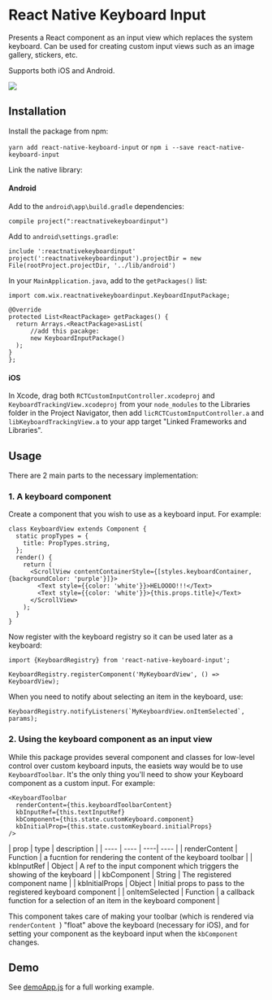 # React Native Keyboard Input

Presents a React component as an input view which replaces the system keyboard. Can be used for creating custom input views such as an image gallery, stickers, etc.

Supports both iOS and Android.

<img src="Supplementals/example2.gif" />

## Installation
Install the package from npm:

`yarn add react-native-keyboard-input` or `npm i --save react-native-keyboard-input`

Link the native library:

#### Android

Add to the `android\app\build.gradle` dependencies:

```
compile project(":reactnativekeyboardinput")
```

Add to `android\settings.gradle`:

```
include ':reactnativekeyboardinput'
project(':reactnativekeyboardinput').projectDir = new File(rootProject.projectDir, '../lib/android')
```

In your `MainApplication.java`, add to the `getPackages()` list:

```
import com.wix.reactnativekeyboardinput.KeyboardInputPackage;

@Override
protected List<ReactPackage> getPackages() {
  return Arrays.<ReactPackage>asList(
      //add this pacakge:
      new KeyboardInputPackage()
  );
}
};
```

#### iOS
In Xcode, drag both `RCTCustomInputController.xcodeproj` and `KeyboardTrackingView.xcodeproj` from your `node_modules` to the Libraries folder in the Project Navigator, then add `licRCTCustomInputController.a` and `libKeyboardTrackingView.a` to your app target "Linked Frameworks and Libraries".


## Usage

There are 2 main parts to the necessary implementation:

### 1. A keyboard component
Create a component that you wish to use as a keyboard input. For example:

```
class KeyboardView extends Component {
  static propTypes = {
    title: PropTypes.string,
  };
  render() {
    return (
      <ScrollView contentContainerStyle={[styles.keyboardContainer, {backgroundColor: 'purple'}]}>
        <Text style={{color: 'white'}}>HELOOOO!!!</Text>
        <Text style={{color: 'white'}}>{this.props.title}</Text>
      </ScrollView>
    );
  }
}
```

Now register with the keyboard registry so it can be used later as a keyboard:

```
import {KeyboardRegistry} from 'react-native-keyboard-input';

KeyboardRegistry.registerComponent('MyKeyboardView', () => KeyboardView);
```

When you need to notify about selecting an item in the keyboard, use:

```
KeyboardRegistry.notifyListeners(`MyKeyboardView.onItemSelected`, params);
```

### 2. Using the keyboard component as an input view
While this package provides several component and classes for low-level control over custom keyboard inputs, the easiets way would be to use `KeyboardToolbar`. It's the only thing you'll need to show your Keyboard component as a custom input. For example:

```
<KeyboardToolbar
  renderContent={this.keyboardToolbarContent}
  kbInputRef={this.textInputRef}
  kbComponent={this.state.customKeyboard.component}
  kbInitialProp={this.state.customKeyboard.initialProps}
/>
```

| prop | type | description |
| ---- | ---- | ----| ---- |
| renderContent | Function | a fucntion for rendering the content of the keyboard toolbar |
| kbInputRef | Object | A ref to the input component which triggers the showing of the keyboard |
| kbComponent | String | The registered component name |
| kbInitialProps | Object | Initial props to pass to the registered keyboard component |
| onItemSelected | Function | a callback function for a selection of an item in the keyboard component |

This component takes care of making your toolbar (which is rendered via `renderContent `) "float" above the keyboard (necessary for iOS), and for setting your component as the keyboard input when the `kbComponent` changes.

## Demo

See [demoApp.js](https://github.com/wix/react-native-keyboard-input/blob/master/demo/demoApp.js) for a full working example.
